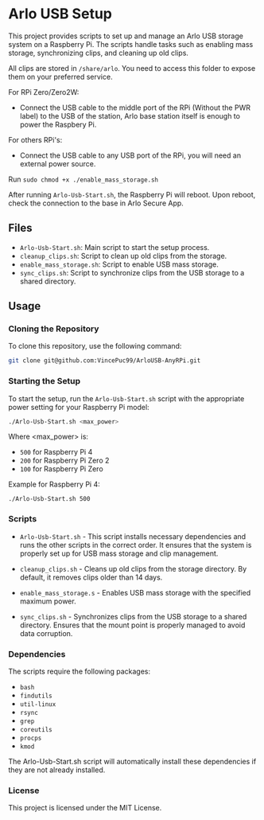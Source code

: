 # Arlo USB Setup

This project provides scripts to set up and manage an Arlo USB storage system on a Raspberry Pi. The scripts handle tasks such as enabling mass storage, synchronizing clips, and cleaning up old clips.

All clips are stored in `/share/arlo`. You need to access this folder to expose them on your preferred service.



For RPi Zero/Zero2W:
- Connect the USB cable to the middle port of the RPi (Without the PWR label) to the USB of the station, Arlo base station itself is enough to power the Raspbery Pi.



For others RPi's:
- Connect the USB cable to any USB port of the RPi, you will need an external power source.

Run `sudo chmod +x ./enable_mass_storage.sh`


After running `Arlo-Usb-Start.sh`, the Raspberry Pi will reboot. Upon reboot, check the connection to the base in Arlo Secure App.

## Files

- `Arlo-Usb-Start.sh`: Main script to start the setup process.
- `cleanup_clips.sh`: Script to clean up old clips from the storage.
- `enable_mass_storage.sh`: Script to enable USB mass storage.
- `sync_clips.sh`: Script to synchronize clips from the USB storage to a shared directory.

## Usage


### Cloning the Repository
To clone this repository, use the following command:

```sh
git clone git@github.com:VincePuc99/ArloUSB-AnyRPi.git
```

### Starting the Setup

To start the setup, run the `Arlo-Usb-Start.sh` script with the appropriate power setting for your Raspberry Pi model:

```sh
./Arlo-Usb-Start.sh <max_power>
```
Where <max_power> is:

- `500` for Raspberry Pi 4
- `200` for Raspberry Pi Zero 2
- `100` for Raspberry Pi Zero

Example for Raspberry Pi 4:
```
./Arlo-Usb-Start.sh 500
```

### Scripts
- `Arlo-Usb-Start.sh` - This script installs necessary dependencies and runs the other scripts in the correct order. It ensures that the system is properly set up for USB mass storage and clip management.

- `cleanup_clips.sh` - Cleans up old clips from the storage directory. By default, it removes clips older than 14 days.

- `enable_mass_storage.s` - Enables USB mass storage with the specified maximum power.

- `sync_clips.sh` - Synchronizes clips from the USB storage to a shared directory. Ensures that the mount point is properly managed to avoid data corruption.

### Dependencies
The scripts require the following packages:

- `bash`
- `findutils`
- `util-linux`
- `rsync`
- `grep`
- `coreutils`
- `procps`
- `kmod`

The Arlo-Usb-Start.sh script will automatically install these dependencies if they are not already installed.

### License
This project is licensed under the MIT License.
